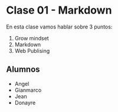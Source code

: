 # Clase 01 - Markdown

En esta clase vamos hablar sobre 3 puntos:

1. Grow mindset
2. Markdown
3. Web Publising

## Alumnos

- Angel
- Gianmarco
- Jean
- Donayre

